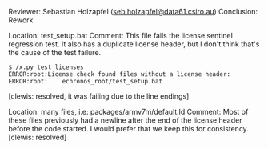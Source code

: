 Reviewer: Sebastian Holzapfel (seb.holzapfel@data61.csiro.au)
Conclusion: Rework

Location: test_setup.bat
Comment:
This file fails the license sentinel regression test.
It also has a duplicate license header, but I don't think that's the cause of the test failure.

    $ /x.py test licenses
    ERROR:root:License check found files without a license header:
    ERROR:root:    echronos_root/test_setup.bat
[clewis: resolved, it was failing due to the line endings]

Location: many files, i.e: packages/armv7m/default.ld
Comment:
Most of these files previously had a newline after the end of the license header before the code started.
I would prefer that we keep this for consistency.
[clewis: resolved]
